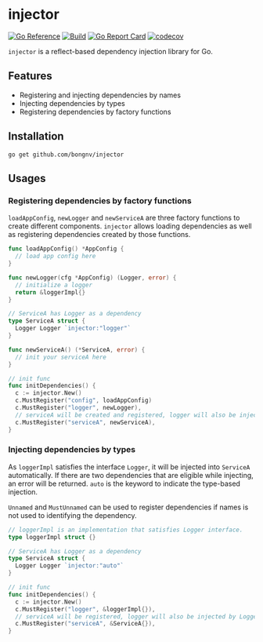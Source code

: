 # injector

[![Go Reference](https://pkg.go.dev/badge/github.com/bongnv/injector.svg)](https://pkg.go.dev/github.com/bongnv/injector)
[![Build](https://github.com/bongnv/injector/workflows/Build/badge.svg)](https://github.com/bongnv/injector/actions?query=workflow%3ABuild)
[![Go Report Card](https://goreportcard.com/badge/github.com/bongnv/injector)](https://goreportcard.com/report/github.com/bongnv/injector)
[![codecov](https://codecov.io/gh/bongnv/injector/branch/main/graph/badge.svg?token=RP3ua8huXh)](https://codecov.io/gh/bongnv/injector)

`injector` is a reflect-based dependency injection library for Go.

## Features

- Registering and injecting dependencies by names
- Injecting dependencies by types
- Registering dependencies by factory functions

## Installation

```
go get github.com/bongnv/injector
```

## Usages

### Registering dependencies by factory functions

`loadAppConfig`, `newLogger` and `newServiceA` are three factory functions to create different components. `injector` allows loading dependencies as well as registering dependencies created by those functions.

```go
func loadAppConfig() *AppConfig {
  // load app config here
}

func newLogger(cfg *AppConfig) (Logger, error) {
  // initialize a logger
  return &loggerImpl{}
}

// ServiceA has Logger as a dependency
type ServiceA struct {
  Logger Logger `injector:"logger"`
}

func newServiceA() (*ServiceA, error) {
  // init your serviceA here
}

// init func
func initDependencies() {
  c := injector.New()
  c.MustRegister("config", loadAppConfig)
  c.MustRegister("logger", newLogger), 
  // serviceA will be created and registered, logger will also be injected
  c.MustRegister("serviceA", newServiceA),
}
```

### Injecting dependencies by types

As `loggerImpl` satisfies the interface `Logger`, it will be injected into `ServiceA` automatically. If there are two dependencies that are eligible while injecting, an error will be returned. `auto` is the keyword to indicate the type-based injection.

`Unnamed` and `MustUnnamed` can be used to register dependencies if names is not used to identifying the dependency.

```go
// loggerImpl is an implementation that satisfies Logger interface.
type loggerImpl struct {}

// ServiceA has Logger as a dependency
type ServiceA struct {
  Logger Logger `injector:"auto"`
}

// init func
func initDependencies() {
  c := injector.New()
  c.MustRegister("logger", &loggerImpl{}), 
  // serviceA will be registered, logger will also be injected by Logger type
  c.MustRegister("serviceA", &ServiceA{}),
}
```
